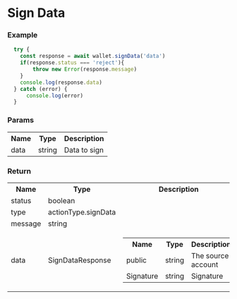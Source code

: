 # Sign Data



### Example

<div >

``` javascript
  try {
    const response = await wallet.signData('data') 
    if(response.status === 'reject'){
        throw new Error(response.message)
    }
    console.log(response.data)
  } catch (error) {
      console.log(error)
  }
```
</div>

### Params 

<table >
  <tr>
    <th>Name</th>
    <th>Type</th>
    <th>Description</th>
  </tr>
  <tr>
    <td>data</td>
    <td>string</td>
    <td>Data to sign</td>
  </tr>
</table>


### Return 

<table >
  <tr>
    <th>Name</th>
    <th>Type</th>
    <th>Description</th>
  </tr>
  <tr>
    <td>status</td>
    <td>boolean</td>
    <td></td>
  </tr>
  <tr>
    <td>type</td>
    <td>actionType.signData</td>
    <td></td>
  </tr>
  <tr>
    <td>message</td>
    <td>string</td>
    <td></td>
  </tr>
  <tr>
    <td>data</td>
    <td>SignDataResponse</td>
    <td> 
     <table >
        <tr>
          <th>Name</th>
          <th>Type</th>
          <th>Description</th>
        </tr>
        <tr>
          <td>public</td>
          <td>string</td>
          <td>The source account</td>
        </tr>
        <tr>
          <td>Signature</td>
          <td>string</td>
          <td>Signature</td>
        </tr>
      </table>
    </td>
  </tr>
</table>